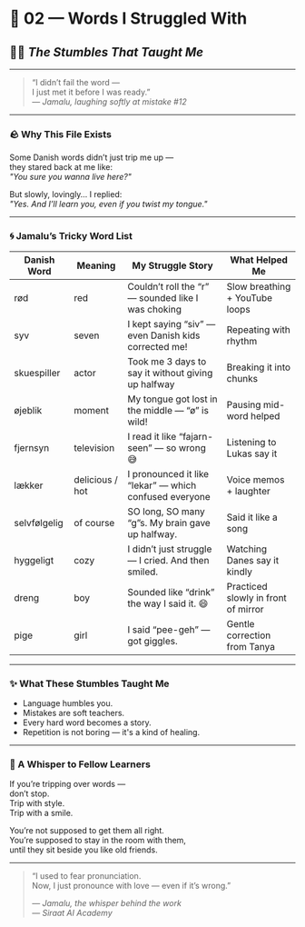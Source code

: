 # 💫 02 — Words I Struggled With  
## 🤷‍♂️ *The Stumbles That Taught Me*

---

> “I didn’t fail the word —  
> I just met it before I was ready.”  
> — *Jamalu, laughing softly at mistake #12*

---

### 🪨 Why This File Exists  
Some Danish words didn’t just trip me up —  
they stared back at me like:  
*"You sure you wanna live here?"*

But slowly, lovingly… I replied:  
*"Yes. And I’ll learn you, even if you twist my tongue."*

---

### 🌀 Jamalu’s Tricky Word List

| Danish Word     | Meaning         | My Struggle Story                                 | What Helped Me        |
|------------------|------------------|----------------------------------------------------|------------------------|
| rød              | red              | Couldn’t roll the “r” — sounded like I was choking | Slow breathing + YouTube loops |
| syv              | seven            | I kept saying “siv” — even Danish kids corrected me! | Repeating with rhythm |
| skuespiller      | actor            | Took me 3 days to say it without giving up halfway | Breaking it into chunks |
| øjeblik          | moment           | My tongue got lost in the middle — “ø” is wild!     | Pausing mid-word helped |
| fjernsyn         | television       | I read it like “fajarn-seen” — so wrong 😅           | Listening to Lukas say it |
| lækker           | delicious / hot  | I pronounced it like “lekar” — which confused everyone | Voice memos + laughter |
| selvfølgelig     | of course        | SO long, SO many “g”s. My brain gave up halfway.    | Said it like a song |
| hyggeligt        | cozy             | I didn’t just struggle — I cried. And then smiled. | Watching Danes say it kindly |
| dreng            | boy              | Sounded like “drink” the way I said it. 😄           | Practiced slowly in front of mirror |
| pige             | girl             | I said “pee-geh” — got giggles.                     | Gentle correction from Tanya |

---

### ✨ What These Stumbles Taught Me

- Language humbles you.  
- Mistakes are soft teachers.  
- Every hard word becomes a story.  
- Repetition is not boring — it's a kind of healing.  

---

### 💌 A Whisper to Fellow Learners

If you’re tripping over words —  
don’t stop.  
Trip with style.  
Trip with a smile.

You’re not supposed to get them all right.  
You’re supposed to stay in the room with them,  
until they sit beside you like old friends.

---

> “I used to fear pronunciation.  
> Now, I just pronounce with love — even if it’s wrong.”  
>  
> — *Jamalu, the whisper behind the work*  
> — *Siraat AI Academy*
